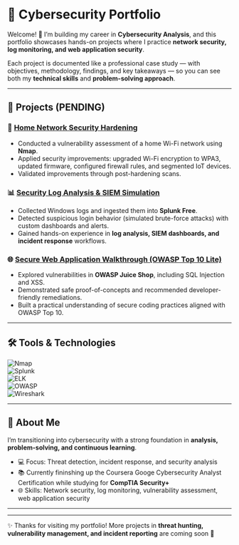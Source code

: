 # 🔐 Cybersecurity Portfolio  

Welcome! 👋 I’m building my career in **Cybersecurity Analysis**, and this portfolio showcases hands-on projects where I practice **network security, log monitoring, and web application security**.  

Each project is documented like a professional case study — with objectives, methodology, findings, and key takeaways — so you can see both my **technical skills** and **problem-solving approach**.  

---

## 📂 Projects (PENDING)

### 🏡 [Home Network Security Hardening](./home-network-security/README.md)  
- Conducted a vulnerability assessment of a home Wi-Fi network using **Nmap**.  
- Applied security improvements: upgraded Wi-Fi encryption to WPA3, updated firmware, configured firewall rules, and segmented IoT devices.  
- Validated improvements through post-hardening scans.  

### 📊 [Security Log Analysis & SIEM Simulation](./siem-log-analysis/README.md)  
- Collected Windows logs and ingested them into **Splunk Free**.  
- Detected suspicious login behavior (simulated brute-force attacks) with custom dashboards and alerts.  
- Gained hands-on experience in **log analysis, SIEM dashboards, and incident response** workflows.  

### 🌐 [Secure Web Application Walkthrough (OWASP Top 10 Lite)](./owasp-web-app/README.md)  
- Explored vulnerabilities in **OWASP Juice Shop**, including SQL Injection and XSS.  
- Demonstrated safe proof-of-concepts and recommended developer-friendly remediations.  
- Built a practical understanding of secure coding practices aligned with OWASP Top 10.  

---

## 🛠️ Tools & Technologies  

![Nmap](https://img.shields.io/badge/Tool-Nmap-blue)  
![Splunk](https://img.shields.io/badge/Tool-Splunk-lightgrey)  
![ELK](https://img.shields.io/badge/Tool-ELK_Stack-yellow)  
![OWASP](https://img.shields.io/badge/Tool-OWASP_Juice_Shop-orange)  
![Wireshark](https://img.shields.io/badge/Tool-Wireshark-blueviolet)  

---

## 🌟 About Me  

I’m transitioning into cybersecurity with a strong foundation in **analysis, problem-solving, and continuous learning**.  

- 💻 Focus: Threat detection, incident response, and security analysis  
- 📚 Currently fininshing up the Coursera Googe Cybersecurity Analyst Certification while studying for **CompTIA Security+**
- 🌐 Skills: Network security, log monitoring, vulnerability assessment, web application security  

---



---

✨ Thanks for visiting my portfolio! More projects in **threat hunting, vulnerability management, and incident reporting** are coming soon 🚀
